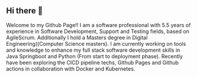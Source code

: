 ## Hi there 👋

<!--
**Prathapprofessional/Prathapprofessional** is a ✨ _special_ ✨ repository because its `README.md` (this file) appears on your GitHub profile.

Here are some ideas to get you started:

- 🔭 I’m currently working on ...
- 🌱 I’m currently learning ...
- 👯 I’m looking to collaborate on ...
- 🤔 I’m looking for help with ...
- 💬 Ask me about ...
- 📫 How to reach me: ...
- 😄 Pronouns: ...
- ⚡ Fun fact: ...
-->

Welcome to my Github Page!! I am a software professional with 5.5 years of experience in Software Development, Support and Testing fields, based on AgileScrum.
Additionally I hold a Masters degree in Digital Engineering((Computer Science masters).
I am currently working on tools and knowledge to enhance my full stack software development skills in Java Springboot and Python (From start to deployment phase). Recently have been exploring the CICD pipeline techs, Github Pages and Github actions in collaboration with Docker and Kubernetes.


 

